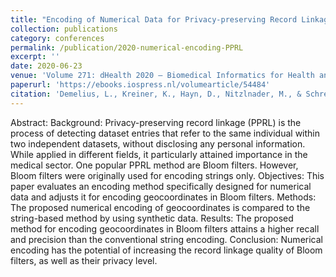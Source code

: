 ```yaml
---
title: "Encoding of Numerical Data for Privacy-preserving Record Linkage"
collection: publications
category: conferences
permalink: /publication/2020-numerical-encoding-PPRL
excerpt: ''
date: 2020-06-23
venue: 'Volume 271: dHealth 2020 – Biomedical Informatics for Health and Care'
paperurl: 'https://ebooks.iospress.nl/volumearticle/54484'
citation: 'Demelius, L., Kreiner, K., Hayn, D., Nitzlnader, M., & Schreier, G. (2020). Encoding of numerical data for privacy-preserving record linkage. In <i>dHealth 2020–Biomedical Informatics for Health and Care</i> (pp. 23-30). IOS Press.'
---
```


Abstract: Background: Privacy-preserving record linkage (PPRL) is the process of detecting dataset entries that refer to the same individual within two independent datasets, without disclosing any personal information. While applied in different fields, it particularly attained importance in the medical sector. One popular PPRL method are Bloom filters. However, Bloom filters were originally used for encoding
strings only. Objectives: This paper evaluates an encoding method specifically
designed for numerical data and adjusts it for encoding geocoordinates in Bloom
filters. Methods: The proposed numerical encoding of geocoordinates is compared
to the string-based method by using synthetic data. Results: The proposed method
for encoding geocoordinates in Bloom filters attains a higher recall and precision
than the conventional string encoding. Conclusion: Numerical encoding has the
potential of increasing the record linkage quality of Bloom filters, as well as their
privacy level.